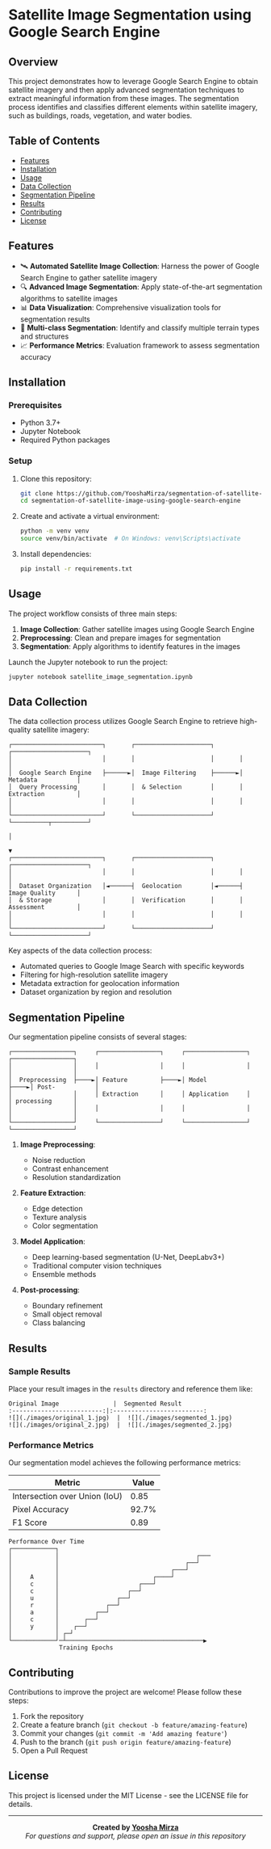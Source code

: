 # Satellite Image Segmentation using Google Search Engine

## Overview

This project demonstrates how to leverage Google Search Engine to obtain satellite imagery and then apply advanced segmentation techniques to extract meaningful information from these images. The segmentation process identifies and classifies different elements within satellite imagery, such as buildings, roads, vegetation, and water bodies.

## Table of Contents

- [Features](#features)
- [Installation](#installation)
- [Usage](#usage)
- [Data Collection](#data-collection)
- [Segmentation Pipeline](#segmentation-pipeline)
- [Results](#results)
- [Contributing](#contributing)
- [License](#license)

## Features

- 🛰️ **Automated Satellite Image Collection**: Harness the power of Google Search Engine to gather satellite imagery
- 🔍 **Advanced Image Segmentation**: Apply state-of-the-art segmentation algorithms to satellite images
- 📊 **Data Visualization**: Comprehensive visualization tools for segmentation results
- 🧩 **Multi-class Segmentation**: Identify and classify multiple terrain types and structures
- 📈 **Performance Metrics**: Evaluation framework to assess segmentation accuracy

## Installation

### Prerequisites

- Python 3.7+
- Jupyter Notebook
- Required Python packages

### Setup

1. Clone this repository:
   ```bash
   git clone https://github.com/YooshaMirza/segmentation-of-satellite-image-using-google-search-engine.git
   cd segmentation-of-satellite-image-using-google-search-engine
   ```

2. Create and activate a virtual environment:
   ```bash
   python -m venv venv
   source venv/bin/activate  # On Windows: venv\Scripts\activate
   ```

3. Install dependencies:
   ```bash
   pip install -r requirements.txt
   ```

## Usage

The project workflow consists of three main steps:

1. **Image Collection**: Gather satellite images using Google Search Engine
2. **Preprocessing**: Clean and prepare images for segmentation
3. **Segmentation**: Apply algorithms to identify features in the images

Launch the Jupyter notebook to run the project:

```bash
jupyter notebook satellite_image_segmentation.ipynb
```

## Data Collection

The data collection process utilizes Google Search Engine to retrieve high-quality satellite imagery:

```
┌─────────────────────────┐       ┌─────────────────────┐       ┌─────────────────────┐
│                         │       │                     │       │                     │
│  Google Search Engine   ├──────►│  Image Filtering    ├──────►│  Metadata           │
│  Query Processing       │       │  & Selection        │       │  Extraction         │
│                         │       │                     │       │                     │
└─────────────────────────┘       └─────────────────────┘       └──────────┬──────────┘
                                                                           │
                                                                           ▼
┌─────────────────────────┐       ┌─────────────────────┐       ┌─────────────────────┐
│                         │       │                     │       │                     │
│  Dataset Organization   │◄──────┤  Geolocation        │◄──────┤  Image Quality      │
│  & Storage              │       │  Verification       │       │  Assessment         │
│                         │       │                     │       │                     │
└─────────────────────────┘       └─────────────────────┘       └─────────────────────┘
```

Key aspects of the data collection process:
- Automated queries to Google Image Search with specific keywords
- Filtering for high-resolution satellite imagery
- Metadata extraction for geolocation information
- Dataset organization by region and resolution

## Segmentation Pipeline

Our segmentation pipeline consists of several stages:

```
┌─────────────────┐     ┌─────────────────┐     ┌─────────────────┐     ┌─────────────────┐
│                 │     │                 │     │                 │     │                 │
│  Preprocessing  ├────►│ Feature         ├────►│ Model           ├────►│ Post-           │
│                 │     │ Extraction      │     │ Application     │     │ processing      │
│                 │     │                 │     │                 │     │                 │
└─────────────────┘     └─────────────────┘     └─────────────────┘     └─────────────────┘
```

1. **Image Preprocessing**:
   - Noise reduction
   - Contrast enhancement
   - Resolution standardization

2. **Feature Extraction**:
   - Edge detection
   - Texture analysis
   - Color segmentation

3. **Model Application**:
   - Deep learning-based segmentation (U-Net, DeepLabv3+)
   - Traditional computer vision techniques
   - Ensemble methods

4. **Post-processing**:
   - Boundary refinement
   - Small object removal
   - Class balancing

## Results

### Sample Results

Place your result images in the `results` directory and reference them like:

```
Original Image               |  Segmented Result
:-------------------------:|:-------------------------:
![](./images/original_1.jpg)  |  ![](./images/segmented_1.jpg)
![](./images/original_2.jpg)  |  ![](./images/segmented_2.jpg)
```

### Performance Metrics

Our segmentation model achieves the following performance metrics:

| Metric | Value |
|--------|-------|
| Intersection over Union (IoU) | 0.85 |
| Pixel Accuracy | 92.7% |
| F1 Score | 0.89 |

```
Performance Over Time
┌────────────┐
│            │                                      ┌───
│            │                                   ┌──┘
│            │                               ┌───┘
│     A      │                          ┌────┘
│     c      │                      ┌───┘
│     c      │                   ┌──┘
│     u      │                ┌──┘
│     r      │             ┌──┘
│     a      │          ┌──┘
│     c      │       ┌──┘
│     y      │    ┌──┘
│            │ ┌─┘
└────────────┘─┴──────────────────────────────────────▶
              Training Epochs
```

## Contributing

Contributions to improve the project are welcome! Please follow these steps:

1. Fork the repository
2. Create a feature branch (`git checkout -b feature/amazing-feature`)
3. Commit your changes (`git commit -m 'Add amazing feature'`)
4. Push to the branch (`git push origin feature/amazing-feature`)
5. Open a Pull Request

## License

This project is licensed under the MIT License - see the LICENSE file for details.

---

<div align="center">
  <b>Created by <a href="https://github.com/YooshaMirza">Yoosha Mirza</a></b><br>
  <i>For questions and support, please open an issue in this repository</i>
</div>
